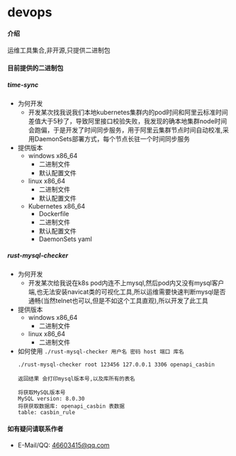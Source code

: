 # devops

#### 介绍
运维工具集合,非开源,只提供二进制包

#### 目前提供的二进制包
##### time-sync 
- 为何开发
  - 开发某次找我说我们本地kubernetes集群内的pod时间和阿里云标准时间差值大于5秒了，导致阿里接口校验失败，我发现的确本地集群node时间会跑偏，于是开发了时间同步服务，用于阿里云集群节点时间自动校准,采用DaemonSets部署方式，每个节点长驻一个时间同步服务
- 提供版本
  - windows x86_64
    - 二进制文件
    - 默认配置文件
  - linux x86_64
    - 二进制文件
    - 默认配置文件
  - Kubernetes x86_64
    - Dockerfile
    - 二进制文件
    - 默认配置文件
    - DaemonSets yaml
##### rust-mysql-checker
- 为何开发
  - 开发某次给我说在k8s pod内连不上mysql,然后pod内又没有mysql客户端,也无法安装navicat类的可视化工具,所以运维需要快速判断mysql是否通畅(当然telnet也可以,但是不如这个工具直观),所以开发了此工具
- 提供版本
  - windows x86_64
    - 二进制文件
  - linux x86_64
    - 二进制文件
- 如何使用
  `./rust-mysql-checker 用户名 密码 host 端口 库名`
  ```sh
  ./rust-mysql-checker root 123456 127.0.0.1 3306 openapi_casbin
  ```
  `返回结果 会打印mysql版本号,以及库所有的表名`
  ```
  将获取MySQL版本号
  MySQL version: 8.0.30
  将获获取数据库: openapi_casbin 表数据
  table: casbin_rule
  ```    
#### 如有疑问请联系作者
- E-Mail/QQ: 46603415@qq.com

